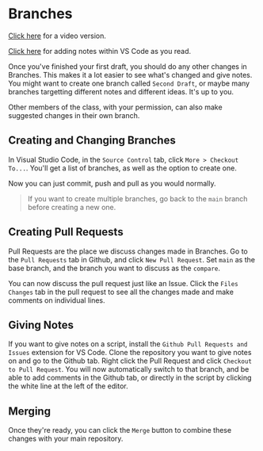 # Branches

[Click here](https://youtu.be/FPJt9AjW7rg) for a video version.

[Click here](https://youtu.be/7Hf07n06pF8) for adding notes within VS Code as you read.

Once you've finished your first draft, you should do any other changes in Branches. This makes it a lot easier to see what's changed and give notes. You might want to create one branch called `Second Draft`, or maybe many branches targetting different notes and different ideas. It's up to you.

Other members of the class, with your permission, can also make suggested changes in their own branch.

## Creating and Changing Branches

In Visual Studio Code, in the `Source Control` tab, click `More > Checkout To...`. You'll get a list of branches, as well as the option to create one.

Now you can just commit, push and pull as you would normally.

>If you want to create multiple branches, go back to the `main` branch before creating a new one.

## Creating Pull Requests

Pull Requests are the place we discuss changes made in Branches. Go to the `Pull Requests` tab in Github, and click `New Pull Request`. Set `main` as the base branch, and the branch you want to discuss as the `compare`.

You can now discuss the pull request just like an Issue. Click the `Files Changes` tab in the pull request to see all the changes made and make comments on individual lines.

## Giving Notes

If you want to give notes on a script, install the `Github Pull Requests and Issues` extension for VS Code. Clone the repository you want to give notes on and go to the Github tab. Right click the Pull Request and click `Checkout to Pull Request`. You will now automatically switch to that branch, and be able to add comments in the Github tab, or directly in the script by clicking the white line at the left of the editor.

## Merging

Once they're ready, you can click the `Merge` button to combine these changes with your main repository.